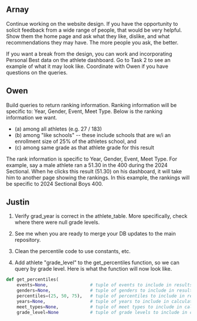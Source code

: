 
## Arnay
Continue working on the website design. If you have the opportunity to solicit feedback from a wide range of people, that would be very helpful. Show them the home page and ask what they like, dislike, and what recommendations they may have. The more people you ask, the better. 

If you want a break from the design, you can work and incorporating Personal Best data on the athlete dashboard. Go to Task 2 to see an example of what it may look like. Coordinate with Owen if you have questions on the queries. 

## Owen
Build queries to return ranking information. Ranking information will be specific to: Year, Gender, Event, Meet Type. Below is the ranking information we want. 
- (a) among all athletes (e.g. 27 / 183)
- (b) among "like schools" -- these include schools that are w/i an enrollment size of 25% of the athletes school, and
- (c) among same grade as that athlete grade for this result

The rank information is specific to Year, Gender, Event, Meet Type. For example, say a male athlete ran a 51.30 in the 400 during the 2024 Sectional. When he clicks this result (51.30) on his dashboard, it will take him to another page showing the rankings. In this example, the rankings will be specific to 2024 Sectional Boys 400.

## Justin
1) Verify grad_year is correct in the athlete_table. More specifically, check where there were null grade levels. 
   
2) See me when you are ready to merge your DB updates to the main repository.
   
3) Clean the percentile code to use constants, etc.
      
4) Add athlete "grade_level" to the get_percentiles function, so we can query by grade level. Here is what the function will now look like. 

```python
def get_percentiles(
    events=None,                # tuple of events to include in results. None means all events.
    genders=None,               # tuple of genders to include in results. None means both Boys and Girls.
    percentiles=(25, 50, 75),   # tuple of percentiles to include in results.
    years=None,                 # tuple of years to include in calculation, or None
    meet_types=None,            # tuple of meet types to include in calculation, or None
    grade_level=None            # tuple of grade levels to include in calculation, or None
```
